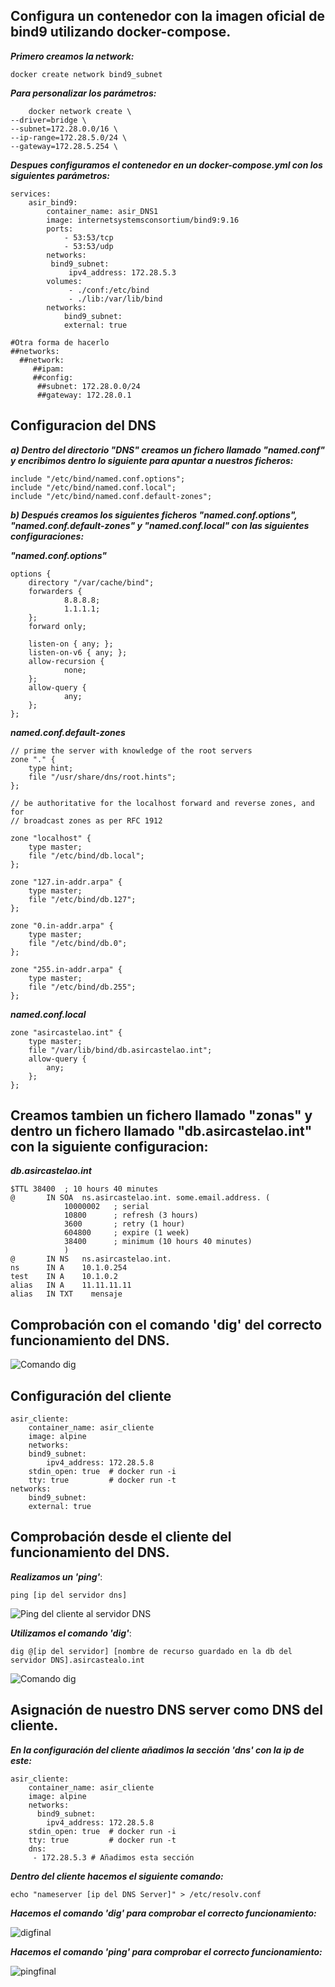 ## Configura un contenedor con la imagen oficial de bind9 utilizando docker-compose.

***Primero creamos la network:***

    docker create network bind9_subnet

***Para personalizar los parámetros:***

        docker network create \
    --driver=bridge \
    --subnet=172.28.0.0/16 \
    --ip-range=172.28.5.0/24 \
    --gateway=172.28.5.254 \
***Despues configuramos el contenedor en un docker-compose.yml con los siguientes parámetros:***
    
    services:
        asir_bind9:
            container_name: asir_DNS1
            image: internetsystemsconsortium/bind9:9.16
            ports:
                - 53:53/tcp
                - 53:53/udp
            networks:
             bind9_subnet:
                 ipv4_address: 172.28.5.3
            volumes:
                 - ./conf:/etc/bind
                 - ./lib:/var/lib/bind
            networks:
                bind9_subnet: 
                external: true

    #Otra forma de hacerlo
    ##networks:
      ##network:
         ##ipam:
         ##config:
          ##subnet: 172.28.0.0/24
          ##gateway: 172.28.0.1

## Configuracion del DNS

***a) Dentro del directorio "DNS" creamos un fichero llamado "named.conf" y encribimos dentro lo siguiente para apuntar a nuestros ficheros:***

    include "/etc/bind/named.conf.options";
    include "/etc/bind/named.conf.local";
    include "/etc/bind/named.conf.default-zones";

***b) Después creamos los siguientes ficheros "named.conf.options", "named.conf.default-zones" y "named.conf.local" con las siguientes configuraciones:***

***"named.conf.options"***

    options {
        directory "/var/cache/bind";
        forwarders { 
                8.8.8.8;
                1.1.1.1;
        };
        forward only;

        listen-on { any; };
        listen-on-v6 { any; };
        allow-recursion {
                none;
        };
        allow-query {
                any;
        };
    };

***named.conf.default-zones***

    // prime the server with knowledge of the root servers
    zone "." {
	    type hint;
	    file "/usr/share/dns/root.hints";
    };

    // be authoritative for the localhost forward and reverse zones, and for
    // broadcast zones as per RFC 1912

    zone "localhost" {
	    type master;
	    file "/etc/bind/db.local";
    };

    zone "127.in-addr.arpa" {
	    type master;
	    file "/etc/bind/db.127";
    };

    zone "0.in-addr.arpa" {
	    type master;
	    file "/etc/bind/db.0";
    };

    zone "255.in-addr.arpa" {
	    type master;
	    file "/etc/bind/db.255";
    };

***named.conf.local***

    zone "asircastelao.int" {
	    type master;
	    file "/var/lib/bind/db.asircastelao.int";
	    allow-query {
		    any;
		};
	};

## Creamos tambien un fichero llamado "zonas" y dentro un fichero llamado "db.asircastelao.int" con la siguiente configuracion:

***db.asircastelao.int***

    $TTL 38400	; 10 hours 40 minutes
    @		IN SOA	ns.asircastelao.int. some.email.address. (
				10000002   ; serial
				10800      ; refresh (3 hours)
				3600       ; retry (1 hour)
				604800     ; expire (1 week)
				38400      ; minimum (10 hours 40 minutes)
				)
    @		IN NS	ns.asircastelao.int.
    ns		IN A 	10.1.0.254
    test	IN A	10.1.0.2
    alias	IN A    11.11.11.11
    alias	IN TXT    mensaje


## Comprobación con el comando 'dig' del correcto funcionamiento del DNS.

![ Comando dig ](./imagenes/comando.png)

## Configuración del cliente

    asir_cliente:
        container_name: asir_cliente
        image: alpine
        networks:
        bind9_subnet:
            ipv4_address: 172.28.5.8
        stdin_open: true  # docker run -i
        tty: true         # docker run -t
    networks:
        bind9_subnet: 
        external: true

## Comprobación desde el cliente del funcionamiento del DNS.

***Realizamos un 'ping'***:

    ping [ip del servidor dns]

![ Ping del cliente al servidor DNS ](./imagenes/pingcliente-server.png)

***Utilizamos el comando 'dig'***:

    dig @[ip del servidor] [nombre de recurso guardado en la db del servidor DNS].asircastealo.int

![ Comando dig ](./imagenes/digcliente-server.png)

## Asignación de nuestro DNS server como DNS del cliente.

***En la configuración del cliente añadimos la sección 'dns' con la ip de este:***

    asir_cliente:
        container_name: asir_cliente
        image: alpine
        networks:
          bind9_subnet:
            ipv4_address: 172.28.5.8
        stdin_open: true  # docker run -i
        tty: true         # docker run -t
        dns:
         - 172.28.5.3 # Añadimos esta sección

***Dentro del cliente hacemos el siguiente comando:***

    echo "nameserver [ip del DNS Server]" > /etc/resolv.conf

***Hacemos el comando 'dig' para comprobar el correcto funcionamiento:***

![ digfinal ](./imagenes/digfinal1.png)

***Hacemos el comando 'ping' para comprobar el correcto funcionamiento:***

![ pingfinal ](./imagenes/pingfinal.png)